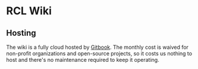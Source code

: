 # RCL Wiki

## Hosting

The wiki is a fully cloud hosted by [Gitbook](https://www.gitbook.com/). The monthly cost is waived for non-profit organizations and open-source projects, so it costs us nothing to host and there's no maintenance required to keep it operating.



